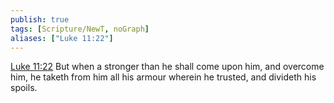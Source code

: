 ```yaml
---
publish: true
tags: [Scripture/NewT, noGraph]
aliases: ["Luke 11:22"]
---
```

[Luke 11:22](https://churchofjesuschrist.org/study/scriptures/nt/luke/11?lang=eng&id=p22#p22) But when a stronger than he shall come upon him, and overcome him, he taketh from him all his armour wherein he trusted, and divideth his spoils.
